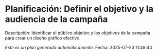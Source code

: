 # Planificación: Definir el objetivo y la audiencia de la campaña

Descripción: Identificar el público objetivo y los objetivos de la campaña para crear un diseño gráfico efectivo.

*Este es un plan generado automáticamente.*
Fecha: 2025-07-23 11:49:40
